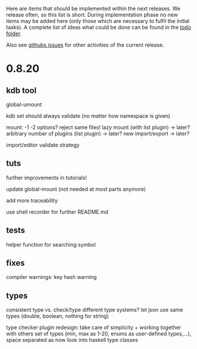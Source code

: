 Here are items that should be implemented within the next releases.
We release often, so this list is short.
During implementation phase no new items may be added here (only
those which are necessary to fulfil the initial tasks).
A complete list of ideas what could be done can be found in the
[todo folder](.).

Also see [githubs issues](http://git.libelektra.org/issues)
for other activities of the current release.






# 0.8.20

## kdb tool

global-umount

kdb set should always validate
	(no matter how namespace is given)

mount:
	-1 -2 options?
	reject same files!
	lazy mount (with list plugin) -> later?
	arbitrary number of plugins (list plugin) -> later?
	new import/export -> later?

import/editor validate strategy


## tuts

further improvements in tutorials!

update global-mount (not needed at most parts anymore)

add more traceability

use shell recorder for further README.md


## tests

helper function for searching symbol


## fixes

compiler warnings:
	key hash warning


## types

consistent type vs. check/type
different type systems?
let json use same types (double, boolean, nothing for string)

type checker plugin redesign: take care of simplicity + working together with others
	set of types (min, max as 1-20, enums as user-defined types,...), space separated as now
	look into haskell type classes




